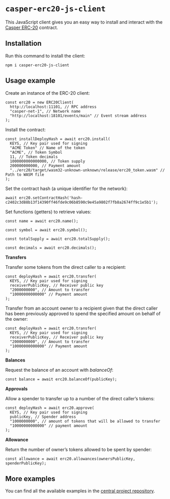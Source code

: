 # `casper-erc20-js-client`

This JavaScript client gives you an easy way to install and interact with the [Casper ERC-20](https://github.com/casper-ecosystem/erc20) contract.

## Installation

Run this command to install the client:

```
npm i casper-erc20-js-client
```

## Usage example

Create an instance of the ERC-20 client:

```
const erc20 = new ERC20Client(
  http://localhost:11101, // RPC address
  "casper-net-1", // Network name
  "http://localhost:18101/events/main" // Event stream address
);
```

Install the contract:

```
const installDeployHash = await erc20.install(
  KEYS, // Key pair used for signing 
  "ACME Token" // Name of the token
  "ACME", // Token Symbol
  11, // Token decimals
  1000000000000000, // Token supply
  200000000000, // Payment amount
  "../erc20/target/wasm32-unknown-unknown/release/erc20_token.wasm" // Path to WASM file
);
```

Set the contract hash (a unique identifier for the network):

```
await erc20.setContractHash('hash-c2402c3d88b13f14390ff46fde9c06b8590c9e45a9802f7fb8a2674ff9c1e5b1');
```

Set functions (getters) to retrieve values:

```
const name = await erc20.name();

const symbol = await erc20.symbol();

const totalSupply = await erc20.totalSupply();

const decimals = await erc20.decimals();
```

**Transfers**

Transfer some tokens from the direct caller to a recipient:

```
const deployHash = await erc20.transfer(
  KEYS, // Key pair used for signing
  receiverPublicKey, // Receiver public key
  "2000000000", // Amount to transfer
  "10000000000000" // Payment amount
);
```

Transfer from an account owner to a recipient given that the direct caller has been previously approved to spend the specified amount on behalf of the owner:

```
const deployHash = await erc20.transfer(
  KEYS, // Key pair used for signing
  receiverPublicKey, // Receiver public key
  "2000000000", // Amount to transfer
  "10000000000000" // Payment amount
);
```

**Balances**

Request the balance of an account with *balanceOf*:

```
const balance = await erc20.balanceOf(publicKey);
```

**Approvals**

Allow a spender to transfer up to a number of the direct caller’s tokens:

```
const deployHash = await erc20.approve(
  KEYS, // Key pair used for signing
  publicKey, // Spender address
  "1000000000", // amount of tokens that will be allowed to transfer
  "10000000000000" // payment amount
);
```

**Allowance**

Return the number of owner’s tokens allowed to be spent by spender:

```
const allowance = await erc20.allowances(ownersPublicKey, spenderPublicKey);
```

## More examples

You can find all the available examples in the [central project repository](https://github.com/casper-network/casper-contracts-js-clients).
